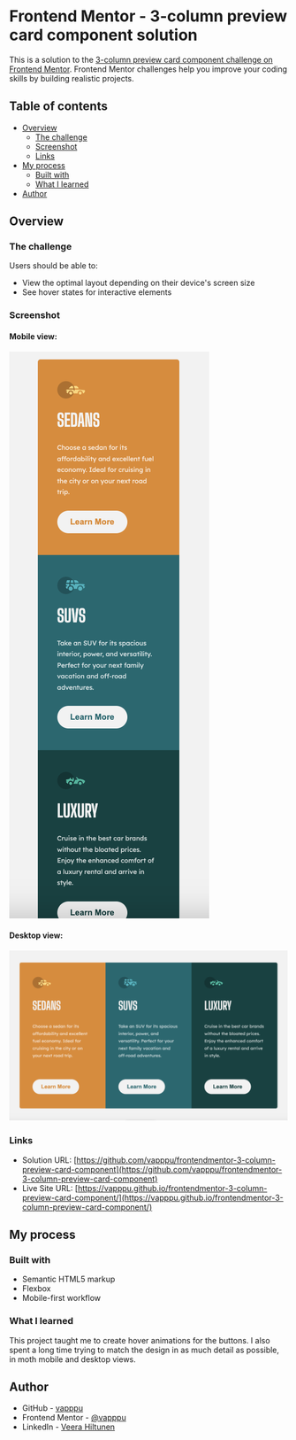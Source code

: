 # Frontend Mentor - 3-column preview card component solution

This is a solution to the [3-column preview card component challenge on Frontend Mentor](https://www.frontendmentor.io/challenges/3column-preview-card-component-pH92eAR2-). Frontend Mentor challenges help you improve your coding skills by building realistic projects.

## Table of contents

- [Overview](#overview)
  - [The challenge](#the-challenge)
  - [Screenshot](#screenshot)
  - [Links](#links)
- [My process](#my-process)
  - [Built with](#built-with)
  - [What I learned](#what-i-learned)
- [Author](#author)

## Overview

### The challenge

Users should be able to:

- View the optimal layout depending on their device's screen size
- See hover states for interactive elements

### Screenshot

#### Mobile view:

![](./screenshots/mobile.png)

#### Desktop view:

![](./screenshots/desktop.png)

### Links

- Solution URL: [https://github.com/vapppu/frontendmentor-3-column-preview-card-component](https://github.com/vapppu/frontendmentor-3-column-preview-card-component)
- Live Site URL: [https://vapppu.github.io/frontendmentor-3-column-preview-card-component/](https://vapppu.github.io/frontendmentor-3-column-preview-card-component/)

## My process

### Built with

- Semantic HTML5 markup
- Flexbox
- Mobile-first workflow

### What I learned

This project taught me to create hover animations for the buttons. I also spent a long time trying to match the design in as much detail as possible, in moth mobile and desktop views.

## Author

- GitHub - [vapppu](https://github.com/vapppu)
- Frontend Mentor - [@vapppu](https://www.frontendmentor.io/profile/vapppu)
- LinkedIn - [Veera Hiltunen](https://www.linkedin.com/in/veera-hiltunen-219a55235/)
